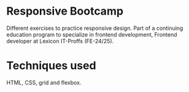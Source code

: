 # Responsive Bootcamp
Different exercises to practice responsive design. Part of a continuing education program to specialize in frontend development, Frontend developer at Lexicon IT-Proffs (FE-24/25).

# Techniques used
HTML, CSS, grid and flexbox.
